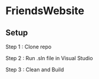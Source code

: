 # FriendsWebsite
## Setup
Step 1 : Clone repo

Step 2 : Run .sln file in Visual Studio

Step 3 : Clean and Build
